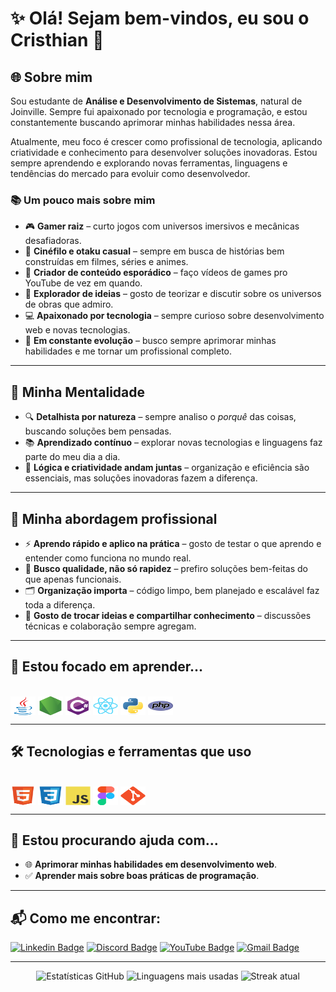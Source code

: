 # ✨ Olá! Sejam bem-vindos, eu sou o Cristhian 🙌

## 🌐 Sobre mim
Sou estudante de **Análise e Desenvolvimento de Sistemas**, natural de Joinville. Sempre fui apaixonado por tecnologia e programação, e estou constantemente buscando aprimorar minhas habilidades nessa área.

Atualmente, meu foco é crescer como profissional de tecnologia, aplicando criatividade e conhecimento para desenvolver soluções inovadoras. Estou sempre aprendendo e explorando novas ferramentas, linguagens e tendências do mercado para evoluir como desenvolvedor.

### 📚 Um pouco mais sobre mim  
- 🎮 **Gamer raiz** – curto jogos com universos imersivos e mecânicas desafiadoras.  
- 🍿 **Cinéfilo e otaku casual** – sempre em busca de histórias bem construídas em filmes, séries e animes.  
- 🎥 **Criador de conteúdo esporádico** – faço vídeos de games pro YouTube de vez em quando.  
- 🧠 **Explorador de ideias** – gosto de teorizar e discutir sobre os universos de obras que admiro.  
- 💻 **Apaixonado por tecnologia** – sempre curioso sobre desenvolvimento web e novas tecnologias.  
- 🚀 **Em constante evolução** – busco sempre aprimorar minhas habilidades e me tornar um profissional completo.  

---

## 🧠 Minha Mentalidade  
- 🔍 **Detalhista por natureza** – sempre analiso o *porquê* das coisas, buscando soluções bem pensadas.  
- 📚 **Aprendizado contínuo** – explorar novas tecnologias e linguagens faz parte do meu dia a dia.  
- 🎨 **Lógica e criatividade andam juntas** – organização e eficiência são essenciais, mas soluções inovadoras fazem a diferença.  

---

## 💼 Minha abordagem profissional  
- ⚡ **Aprendo rápido e aplico na prática** – gosto de testar o que aprendo e entender como funciona no mundo real.  
- 🎯 **Busco qualidade, não só rapidez** – prefiro soluções bem-feitas do que apenas funcionais.  
- 🗂️ **Organização importa** – código limpo, bem planejado e escalável faz toda a diferença.  
- 🤝 **Gosto de trocar ideias e compartilhar conhecimento** – discussões técnicas e colaboração sempre agregam.  

---

## 🌱 Estou focado em aprender...
<div style="display: inline_block"><br>
    <img align="center" alt="Java" height="30" width="40" src="https://raw.githubusercontent.com/devicons/devicon/master/icons/java/java-original.svg">
    <img align="center" alt="Node.js" height="30" width="40" src="https://raw.githubusercontent.com/devicons/devicon/master/icons/nodejs/nodejs-original.svg">
    <img align="center" alt="Csharp" height="30" width="40" src="https://raw.githubusercontent.com/devicons/devicon/master/icons/csharp/csharp-original.svg">
    <img align="center" alt="React" height="30" width="40" src="https://raw.githubusercontent.com/devicons/devicon/master/icons/react/react-original.svg">
    <img align="center" alt="Python" height="30" width="40" src="https://raw.githubusercontent.com/devicons/devicon/master/icons/python/python-original.svg">
    <img align="center" alt="PHP" height="30" width="40" src="https://raw.githubusercontent.com/devicons/devicon/master/icons/php/php-original.svg">
</div>

---

## 🛠️ Tecnologias e ferramentas que uso
<div style="display: inline_block"><br>
    <img align="center" alt="HTML" height="30" width="40" src="https://raw.githubusercontent.com/devicons/devicon/master/icons/html5/html5-original.svg">
    <img align="center" alt="CSS" height="30" width="40" src="https://raw.githubusercontent.com/devicons/devicon/master/icons/css3/css3-original.svg">
    <img align="center" alt="JavaScript" height="30" width="40" src="https://raw.githubusercontent.com/devicons/devicon/master/icons/javascript/javascript-original.svg">
    <img align="center" alt="Figma" height="30" width="40" src="https://raw.githubusercontent.com/devicons/devicon/master/icons/figma/figma-original.svg">
    <img align="center" alt="Git" height="30" width="40" src="https://raw.githubusercontent.com/devicons/devicon/master/icons/git/git-original.svg">
</div>

---

## 🧩 Estou procurando ajuda com...
- 🌐 **Aprimorar minhas habilidades em desenvolvimento web**.  
- ✅ **Aprender mais sobre boas práticas de programação**.  

---

## 📬 Como me encontrar:
[![Linkedin Badge](https://img.shields.io/badge/-LinkedIn-blue?style=flat-square&logo=Linkedin&logoColor=white&link=https://www.linkedin.com/in/cristhianmazon/)](https://www.linkedin.com/in/cristhianmazon/)
[![Discord Badge](https://img.shields.io/badge/-Discord-5865F2?style=flat-square&logo=discord&logoColor=white&link=https://discord.com/users/capucio)](https://discord.com/users/capucio)
[![YouTube Badge](https://img.shields.io/badge/-YouTube-FF0000?style=flat-square&logo=YouTube&logoColor=white&link=https://www.youtube.com/@capucio979)](https://www.youtube.com/@capucio979)
[![Gmail Badge](https://img.shields.io/badge/-Gmail-c14438?style=flat-square&logo=Gmail&logoColor=white&link=mailto:cristhian.s.mazon@gmail.com)](mailto:cristhian.s.mazon@gmail.com)

---

<div align="center">
  <img src="https://github-readme-stats.vercel.app/api?username=CristhianMazon&hide_title=false&hide_rank=false&show_icons=true&include_all_commits=true&count_private=true&disable_animations=false&theme=vue-dark&locale=pt-br&hide_border=false&order=1" height="150" alt="Estatísticas GitHub" />
  <img src="https://github-readme-stats.vercel.app/api/top-langs?username=CristhianMazon&locale=pt-br&hide_title=false&layout=compact&card_width=320&langs_count=5&theme=vue-dark&hide_border=false&order=2" height="150" alt="Linguagens mais usadas" />
  <img src="https://streak-stats.demolab.com?user=CristhianMazon&locale=pt-br&mode=daily&theme=vue-dark&hide_border=false&border_radius=5&order=3" height="150" alt="Streak atual" />
</div>
